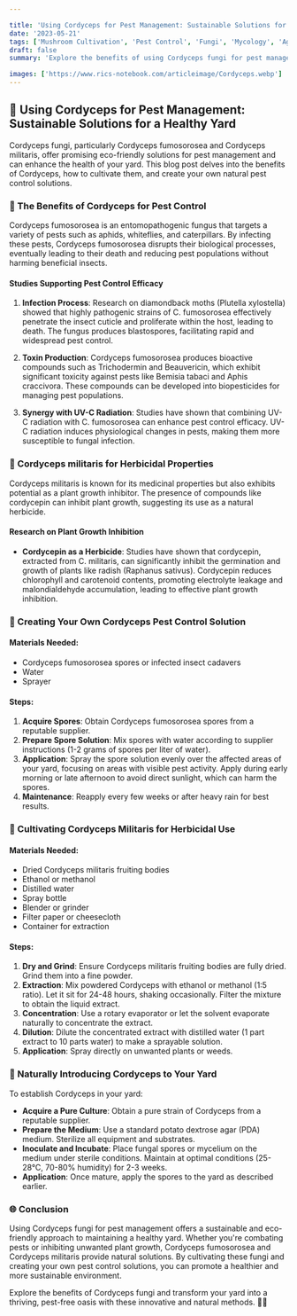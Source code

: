 ```yaml
---

title: 'Using Cordyceps for Pest Management: Sustainable Solutions for a Healthy Yard'
date: '2023-05-21'
tags: ['Mushroom Cultivation', 'Pest Control', 'Fungi', 'Mycology', 'Agriculture', 'Science']
draft: false
summary: 'Explore the benefits of using Cordyceps fungi for pest management and its positive effects on plant and yard growth. Learn how to create your own Cordyceps-based pest control solutions and introduce them naturally to your yard.'

images: ['https://www.rics-notebook.com/articleimage/Cordyceps.webp']
---
```


## 🌿 Using Cordyceps for Pest Management: Sustainable Solutions for a Healthy Yard

Cordyceps fungi, particularly Cordyceps fumosorosea and Cordyceps militaris, offer promising eco-friendly solutions for pest management and can enhance the health of your yard. This blog post delves into the benefits of Cordyceps, how to cultivate them, and create your own natural pest control solutions.

### 🐛 The Benefits of Cordyceps for Pest Control

Cordyceps fumosorosea is an entomopathogenic fungus that targets a variety of pests such as aphids, whiteflies, and caterpillars. By infecting these pests, Cordyceps fumosorosea disrupts their biological processes, eventually leading to their death and reducing pest populations without harming beneficial insects.

#### **Studies Supporting Pest Control Efficacy**

1. **Infection Process**: Research on diamondback moths (Plutella xylostella) showed that highly pathogenic strains of C. fumosorosea effectively penetrate the insect cuticle and proliferate within the host, leading to death. The fungus produces blastospores, facilitating rapid and widespread pest control.

2. **Toxin Production**: Cordyceps fumosorosea produces bioactive compounds such as Trichodermin and Beauvericin, which exhibit significant toxicity against pests like Bemisia tabaci and Aphis craccivora. These compounds can be developed into biopesticides for managing pest populations.

3. **Synergy with UV-C Radiation**: Studies have shown that combining UV-C radiation with C. fumosorosea can enhance pest control efficacy. UV-C radiation induces physiological changes in pests, making them more susceptible to fungal infection.

### 🌱 Cordyceps militaris for Herbicidal Properties

Cordyceps militaris is known for its medicinal properties but also exhibits potential as a plant growth inhibitor. The presence of compounds like cordycepin can inhibit plant growth, suggesting its use as a natural herbicide.

#### **Research on Plant Growth Inhibition**

- **Cordycepin as a Herbicide**: Studies have shown that cordycepin, extracted from C. militaris, can significantly inhibit the germination and growth of plants like radish (Raphanus sativus). Cordycepin reduces chlorophyll and carotenoid contents, promoting electrolyte leakage and malondialdehyde accumulation, leading to effective plant growth inhibition.

### 🌼 Creating Your Own Cordyceps Pest Control Solution

#### **Materials Needed**:

- Cordyceps fumosorosea spores or infected insect cadavers
- Water
- Sprayer

#### **Steps**:

1. **Acquire Spores**: Obtain Cordyceps fumosorosea spores from a reputable supplier.
2. **Prepare Spore Solution**: Mix spores with water according to supplier instructions (1-2 grams of spores per liter of water).
3. **Application**: Spray the spore solution evenly over the affected areas of your yard, focusing on areas with visible pest activity. Apply during early morning or late afternoon to avoid direct sunlight, which can harm the spores.
4. **Maintenance**: Reapply every few weeks or after heavy rain for best results.

### 🍄 Cultivating Cordyceps Militaris for Herbicidal Use

#### **Materials Needed**:

- Dried Cordyceps militaris fruiting bodies
- Ethanol or methanol
- Distilled water
- Spray bottle
- Blender or grinder
- Filter paper or cheesecloth
- Container for extraction

#### **Steps**:

1. **Dry and Grind**: Ensure Cordyceps militaris fruiting bodies are fully dried. Grind them into a fine powder.
2. **Extraction**: Mix powdered Cordyceps with ethanol or methanol (1:5 ratio). Let it sit for 24-48 hours, shaking occasionally. Filter the mixture to obtain the liquid extract.
3. **Concentration**: Use a rotary evaporator or let the solvent evaporate naturally to concentrate the extract.
4. **Dilution**: Dilute the concentrated extract with distilled water (1 part extract to 10 parts water) to make a sprayable solution.
5. **Application**: Spray directly on unwanted plants or weeds.

### 🌿 Naturally Introducing Cordyceps to Your Yard

To establish Cordyceps in your yard:

- **Acquire a Pure Culture**: Obtain a pure strain of Cordyceps from a reputable supplier.
- **Prepare the Medium**: Use a standard potato dextrose agar (PDA) medium. Sterilize all equipment and substrates.
- **Inoculate and Incubate**: Place fungal spores or mycelium on the medium under sterile conditions. Maintain at optimal conditions (25-28°C, 70-80% humidity) for 2-3 weeks.
- **Application**: Once mature, apply the spores to the yard as described earlier.

### 🌐 Conclusion

Using Cordyceps fungi for pest management offers a sustainable and eco-friendly approach to maintaining a healthy yard. Whether you're combating pests or inhibiting unwanted plant growth, Cordyceps fumosorosea and Cordyceps militaris provide natural solutions. By cultivating these fungi and creating your own pest control solutions, you can promote a healthier and more sustainable environment.

Explore the benefits of Cordyceps fungi and transform your yard into a thriving, pest-free oasis with these innovative and natural methods. 🌿🍄

